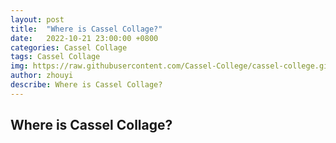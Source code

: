 ```yaml
---
layout: post
title:  "Where is Cassel Collage?"
date:   2022-10-21 23:00:00 +0800
categories: Cassel Collage
tags: Cassel Collage
img: https://raw.githubusercontent.com/Cassel-College/cassel-college.github.io/main/_images/d_001.png
author: zhouyi
describe: Where is Cassel Collage?
---
```


## Where is Cassel Collage?

